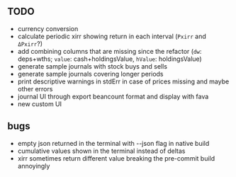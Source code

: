 ## TODO
- currency conversion
- calculate periodic xirr showing return in each interval (`Pxirr` and `ΔPxirr`?)
- add combining columns that are missing since the refactor (`dw`: deps+wths; `value`: cash+holdingsValue, `hValue`: holdingsValue)
- generate sample journals with stock buys and sells
- generate sample journals covering longer periods
- print descriptive warnings in stdErr in case of prices missing and maybe other errors
- journal UI through export beancount format and display with fava
- new custom UI

## bugs
- empty json returned in the terminal with --json flag in native build
- cumulative values shown in the terminal instead of deltas
- xirr sometimes return different value breaking the pre-commit build annoyingly